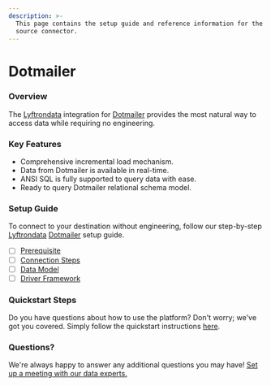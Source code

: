 ```yaml
---
description: >-
  This page contains the setup guide and reference information for the Dotmailer
  source connector.
---
```


# Dotmailer

### Overview

The [Lyftrondata](https://www.lyftrondata.com/) integration for [Dotmailer](None/) provides the most natural way to access data while requiring no engineering.

### Key Features

* Comprehensive incremental load mechanism.
* Data from Dotmailer is available in real-time.
* ANSI SQL is fully supported to query data with ease.
* Ready to query Dotmailer relational schema model.

### Setup Guide

To connect to your destination without engineering, follow our step-by-step [Lyftrondata](https://www.lyftrondata.com/) [Dotmailer](None/) setup guide.

* [ ] [Prerequisite](prerequisite.md)
* [ ] [Connection Steps](connection-steps.md)
* [ ] [Data Model](data-model/erd.md)
* [ ] [Driver Framework](driver-framework/)

### Quickstart Steps

Do you have questions about how to use the platform? Don't worry; we've got you covered. Simply follow the quickstart instructions [here](../../).

### Questions? <a href="#questions" id="questions"></a>

We're always happy to answer any additional questions you may have! [Set up a meeting with our data experts.](https://www.lyftrondata.com/book-a-meeting/)
